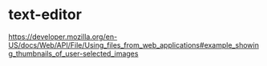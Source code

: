 # text-editor

https://developer.mozilla.org/en-US/docs/Web/API/File/Using_files_from_web_applications#example_showing_thumbnails_of_user-selected_images
